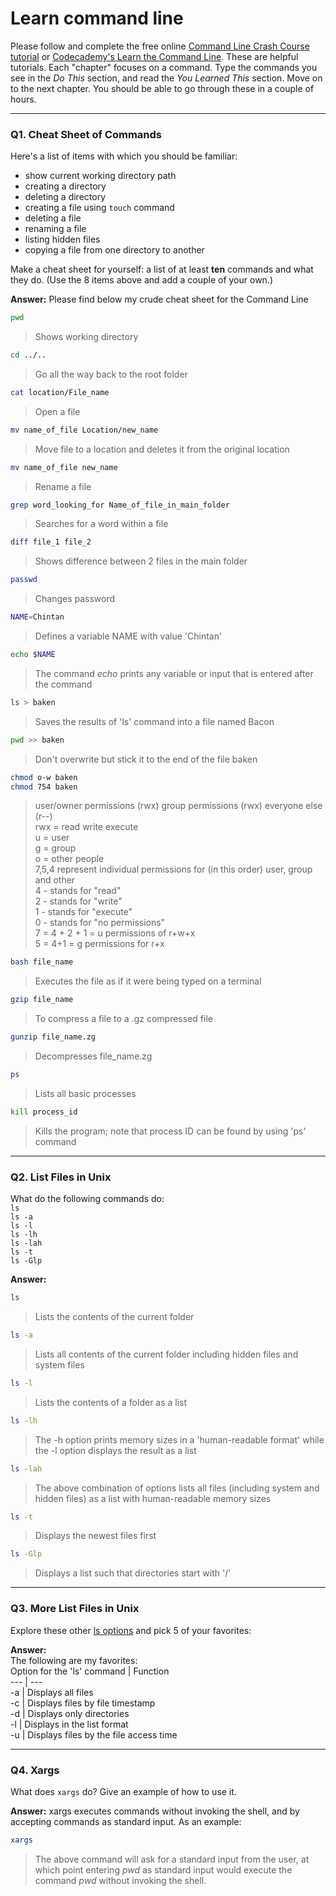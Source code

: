 # Learn command line

Please follow and complete the free online [Command Line Crash Course
tutorial](https://web.archive.org/web/20160708171659/http://cli.learncodethehardway.org/book/) or [Codecademy's Learn the Command Line](https://www.codecademy.com/learn/learn-the-command-line). These are helpful tutorials. Each "chapter" focuses on a command. Type the commands you see in the _Do This_ section, and read the _You Learned This_ section. Move on to the next chapter. You should be able to go through these in a couple of hours.

---

### Q1.  Cheat Sheet of Commands  

Here's a list of items with which you should be familiar:  
* show current working directory path
* creating a directory
* deleting a directory
* creating a file using `touch` command
* deleting a file
* renaming a file
* listing hidden files
* copying a file from one directory to another

Make a cheat sheet for yourself: a list of at least **ten** commands and what they do.  (Use the 8 items above and add a couple of your own.)  

**Answer:** Please find below my crude cheat sheet for the Command Line
```sh
pwd
```
> Shows working directory
```sh
cd ../..
```
> Go all the way back to the root folder
```sh
cat location/File_name 
```
> Open a file

```sh
mv name_of_file Location/new_name
```
> Move file to a location and deletes it from the original location
```sh
mv name_of_file new_name
```
> Rename a file
```sh
grep word_looking_for Name_of_file_in_main_folder 
```
> Searches for a word within a file
```sh
diff file_1 file_2 
```
> Shows difference between 2 files in the main folder
```sh
passwd 
```
> Changes password
```sh
NAME=Chintan
```
> Defines a variable NAME with value 'Chintan'
```sh
echo $NAME
```
> The command *echo* prints any variable or input that is entered after the command
```sh
ls > baken 
```
> Saves the results of 'ls' command into a file named Bacon
```sh
pwd >> baken 
```
> Don't overwrite but stick it to the end of the file baken
```sh
chmod o-w baken
chmod 754 baken
```
> user/owner permissions (rwx) group permissions (rwx) everyone else (r--)  
> rwx = read write execute  
> u = user  
> g = group  
> o = other people  
> 7,5,4 represent individual permissions for (in this order) user, group and other  
> 4 - stands for "read"  
> 2 - stands for "write"  
> 1 - stands for "execute"  
> 0 - stands for "no permissions"  
> 7 = 4 + 2 + 1 = u permissions of r+w+x   
> 5 = 4+1 = g permissions for r+x  

```sh
bash file_name 
```
> Executes the file as if it were being typed on a terminal
```sh
gzip file_name 
```
> To compress a file to a .gz compressed file
```sh
gunzip file_name.zg 
```
> Decompresses file_name.zg
```sh
ps 
```
> Lists all basic processes
```sh
kill process_id 
```
> Kills the program; note that process ID can be found by using 'ps' command

---

### Q2.  List Files in Unix   

What do the following commands do:  
`ls`  
`ls -a`  
`ls -l`  
`ls -lh`  
`ls -lah`  
`ls -t`  
`ls -Glp`  

**Answer:**
```sh
ls
```
> Lists the contents of the current folder
```sh
ls -a
```
> Lists all contents of the current folder including hidden files and system files
```sh
ls -l
```
> Lists the contents of a folder as a list
```sh
ls -lh
```
> The -h option prints memory sizes in a 'human-readable format' while the -l option displays the result as a list
```sh
ls -lah
```
> The above combination of options lists all files (including system and hidden files) as a list with human-readable memory sizes
```sh
ls -t
```
> Displays the newest files first
```sh
ls -Glp
```
> Displays a list such that directories start with '/' 
---

### Q3.  More List Files in Unix  

Explore these other [ls options](http://www.techonthenet.com/unix/basic/ls.php) and pick 5 of your favorites:

**Answer:**  
The following are my favorites:  
 Option for the 'ls' command | Function      
 ---   | ---      
 -a |	Displays all files   
 -c |	Displays files by file timestamp   
 -d |	Displays only directories   
 -l | Displays in the list format   
-u |	Displays files by the file access time   


---

### Q4.  Xargs   

What does `xargs` do? Give an example of how to use it.

**Answer:** xargs executes commands without invoking the shell, and by accepting commands as standard input. As an example:
```sh
xargs
```
> The above command will ask for a standard input from the user, at which point entering *pwd* as standard input would execute the command *pwd* without invoking the shell.


 

